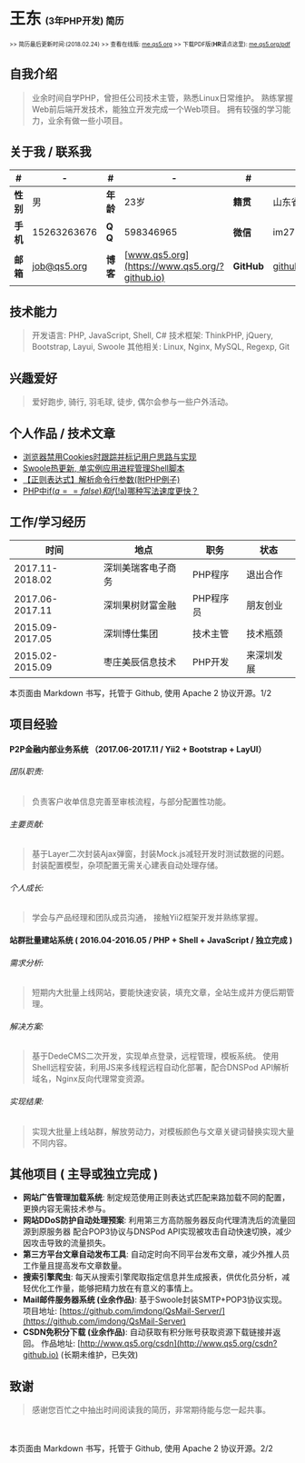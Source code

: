 # 王东 <span style="font-size: initial;">(3年PHP开发) 简历</span>

<span style="font-size: x-small;"> >> 简历最后更新时间:(2018.02.24) >> 查看在线版: [me.qs5.org](https://me.qs5.org/) >> 下载PDF版(<b>HR</b>请点这里): [me.qs5.org/pdf](https://me.qs5.org/pdf?github.io "请下载/打印此份")</span>

## 自我介绍

> 业余时间自学PHP，曾担任公司技术主管，熟悉Linux日常维护。
> 熟练掌握Web前后端开发技术，能独立开发完成一个Web项目。
> 拥有较强的学习能力，业余有做一些小项目。

## 关于我 / 联系我

| #        | -           | #        | -         | #        | -           |
| -------- | ----------- | -------- | --------- | -------- | ----------- |
| **性别** | 男          | **年龄** | 23岁      | **籍贯** | 山东省-枣庄 |
| **手机** | 15263263676 | **Q  Q** | 598346965 | **微信** | im27786     |
| **邮箱** | [job@qs5.org](mailto://job@qs5.org) | **博客** | [www.qs5.org](https://www.qs5.org/?github.io) | **GitHub** | [github.com/imdong](https://github.com/imdong) |

## 技术能力

> 开发语言: PHP, JavaScript, Shell, C#
> 技术框架: ThinkPHP, jQuery, Bootstrap, Layui, Swoole
> 其他相关: Linux, Nginx, MySQL, Regexp, Git

## 兴趣爱好

> 爱好跑步, 骑行, 羽毛球, 徒步, 偶尔会参与一些户外活动。

## 个人作品 / 技术文章
+ [浏览器禁用Cookies时跟踪并标记用户思路与实现](https://www.qs5.org/Post/653.html?github.io)
+ [Swoole热更新, 单实例应用进程管理Shell脚本](https://github.com/imdong/Swoole-Reload-Demo)
+ [【正则表达式】解析命令行参数(附PHP例子)](https://www.qs5.org/Post/651.html?github.io)
+ [PHP中if($a==false)和if(!$a)哪种写法速度更快？](https://www.qs5.org/Post/637.html?github.io)

## 工作/学习经历

|时间|地点|职务|状态|
|----|----|----|----|
|2017.11-2018.02|深圳美瑞客电子商务|PHP程序|退出合作|
|2017.06-2017.11|深圳果树财富金融|PHP程序员|朋友创业|
|2015.09-2017.05|深圳博仕集团|技术主管|技术瓶颈|
|2015.02-2015.09|枣庄美辰信息技术|PHP开发|来深圳发展|

<p class="page_number">本页面由 Markdown 书写，托管于 Github, 使用 Apache 2 协议开源。<span>1/2</span></p>

## 项目经验

#### P2P金融内部业务系统 （2017.06-2017.11 / Yii2 + Bootstrap + LayUI）

###### 团队职责:

> 负责客户收单信息完善至审核流程，与部分配置性功能。

###### 主要贡献:

> 基于Layer二次封装Ajax弹窗，封装Mock.js减轻开发时测试数据的问题。
> 封装配置模型，杂项配置无需关心建表自动处理存储。

###### 个人成长:

> 学会与产品经理和团队成员沟通，
> 接触Yii2框架开发并熟练掌握。

#### 站群批量建站系统  ( 2016.04-2016.05 / PHP + Shell + JavaScript / 独立完成 )

###### 需求分析:

> 短期内大批量上线网站，要能快速安装，填充文章，全站生成并方便后期管理。

###### 解决方案:

> 基于DedeCMS二次开发，实现单点登录，远程管理，模板系统。
> 使用Shell远程安装，利用JS来多线程远程自动化部署，配合DNSPod API解析域名，Nginx反向代理常变资源。

###### 实现结果:

> 实现大批量上线站群，解放劳动力，对模板颜色与文章关键词替换实现大量不同内容。

## 其他项目 ( 主导或独立完成 )

+ **网站广告管理加载系统**: 制定规范使用正则表达式匹配来路加载不同的配置，更换内容无需技术参与。
+ **网站DDoS防护自动处理预案**: 利用第三方高防服务器反向代理清洗后的流量回源到原服务器
配合POP3协议与DNSPod API实现被攻击自动快速切换，减少因攻击导致的流量损失。
+ **第三方平台文章自动发布工具**: 自动定时向不同平台发布文章，减少外推人员工作量且提高发布文章数量。
+ **搜索引擎爬虫**: 每天从搜索引擎爬取指定信息并生成报表，供优化员分析，减轻优化工作量，能够把精力放在有意义的事情上。
+ **Mail邮件服务器系统 (业余作品)**: 基于Swoole封装SMTP+POP3协议实现。
项目地址: [https://github.com/imdong/QsMail-Server/](https://github.com/imdong/QsMail-Server)
+ **CSDN免积分下载 (业余作品)**: 自动获取有积分账号获取资源下载链接并返回。
作品地址: [http://www.qs5.org/csdn](http://www.qs5.org/csdn?github.io)  (长期未维护，已失效)

## 致谢

> 感谢您百忙之中抽出时间阅读我的简历，非常期待能与您一起共事。

　　
<!-- 修改页面 -->
<link href="/asset/print.css" rel="stylesheet" />
<script type="text/javascript" src="/asset/bottom.js"></script>
<!-- 统计代码 -->
<!-- <div style="display: none;">
    <script type="text/javascript">var cnzz_protocol = (("https:" == document.location.protocol) ? " https://" : " http://");document.write(unescape("%3Cspan id='cnzz_stat_icon_1261917467'%3E%3C/span%3E%3Cscript src='" + cnzz_protocol + "s4.cnzz.com/z_stat.php%3Fid%3D1261917467' type='text/javascript'%3E%3C/script%3E"));</script>
</div> -->
<p class="page_number page_number_end">本页面由 Markdown 书写，托管于 Github, 使用 Apache 2 协议开源。<span>2/2</span></p>
